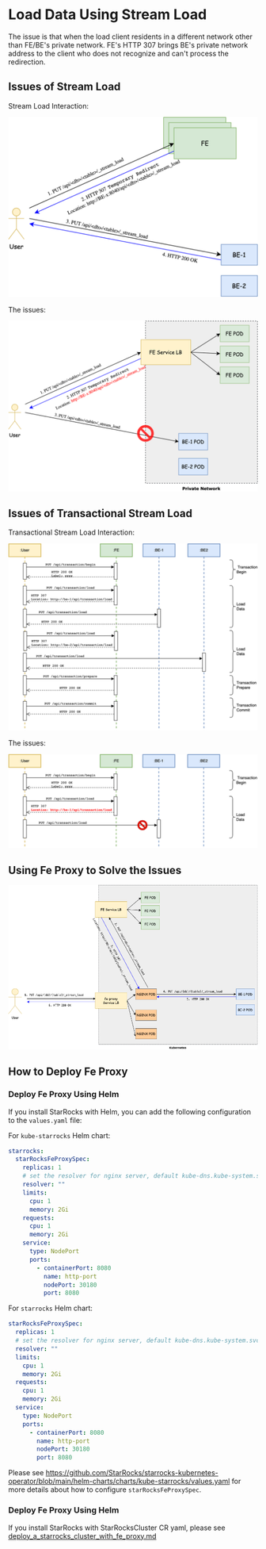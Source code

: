 # Load Data Using Stream Load

The issue is that when the load client residents in a different network other than FE/BE's private network. FE's HTTP
307 brings BE's private network address to the client who does not recognize and can't process the redirection.

## Issues of Stream Load

Stream Load Interaction:

![Stream Load Interaction](./images/stream_load_interaction.png)

The issues:

![Issues When Client Is Not In the Same Private Network](./images/issues_of_stream_load.png)

## Issues of Transactional Stream Load

Transactional Stream Load Interaction:

![Transactional Stream Load Interaction](./images/transactional_stream_load_interaction.png)

The issues:

![Issues When Client Is Not In the Same Private Network](./images/issues_of_transactional_stream_load.png)

## Using Fe Proxy to Solve the Issues

![Using Fe Proxy to Solve the Issues](./images/stream_load-fe-proxy.png)

## How to Deploy Fe Proxy

### Deploy Fe Proxy Using Helm

If you install StarRocks with Helm, you can add the following configuration to the `values.yaml` file:

For `kube-starrocks` Helm chart:

```yaml
starrocks:
  starRocksFeProxySpec:
    replicas: 1
    # set the resolver for nginx server, default kube-dns.kube-system.svc.cluster.local
    resolver: ""
    limits:
      cpu: 1
      memory: 2Gi
    requests:
      cpu: 1
      memory: 2Gi
    service:
      type: NodePort
      ports:
        - containerPort: 8080
          name: http-port
          nodePort: 30180
          port: 8080
```

For `starrocks` Helm chart:

```yaml
starRocksFeProxySpec:
  replicas: 1
  # set the resolver for nginx server, default kube-dns.kube-system.svc.cluster.local
  resolver: ""
  limits:
    cpu: 1
    memory: 2Gi
  requests:
    cpu: 1
    memory: 2Gi
  service:
    type: NodePort
    ports:
      - containerPort: 8080
        name: http-port
        nodePort: 30180
        port: 8080
```

Please
see https://github.com/StarRocks/starrocks-kubernetes-operator/blob/main/helm-charts/charts/kube-starrocks/values.yaml
for more details about how to configure `starRocksFeProxySpec`.

### Deploy Fe Proxy Using Helm

If you install StarRocks with StarRocksCluster CR yaml, please see [deploy_a_starrocks_cluster_with_fe_proxy.md](
../examples/starrocks/deploy_a_starrocks_cluster_with_fe_proxy.yaml)
